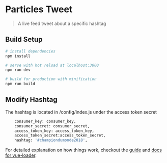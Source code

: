 # Particles Tweet 

> A live feed tweet about a specific hashtag

## Build Setup

``` bash
# install dependencies
npm install

# serve with hot reload at localhost:3000
npm run dev

# build for production with minification
npm run build
```

## Modify Hashtag

The hashtag is located in /config/index.js under the access token secret

``` bash
    consumer_key: consumer_key,
    consumer_secret: consumer_secret,
    access_token_key: access_token_key,
    access_token_secret:access_token_secret,
    hashtag: '#championdumonde2018',
```

For detailed explanation on how things work, checkout the [guide](http://vuejs-templates.github.io/webpack/) and [docs for vue-loader](http://vuejs.github.io/vue-loader).
